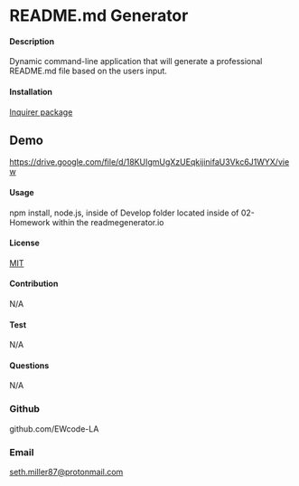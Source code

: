 # README.md Generator

#### Description
Dynamic command-line application that will generate a professional README.md file based on the users input.

#### Installation
[Inquirer package](https://www.npmjs.com/package/inquirer)

## Demo
https://drive.google.com/file/d/18KUIgmUgXzUEqkijinifaU3Vkc6J1WYX/view

#### Usage
npm install, node.js, inside of Develop folder located inside of 02-Homework within the readmegenerator.io

#### License
[MIT](https://choosealicense.com/licenses/mit/)

#### Contribution
N/A

#### Test
N/A

#### Questions
N/A

### Github
github.com/EWcode-LA

### Email
seth.miller87@protonmail.com

